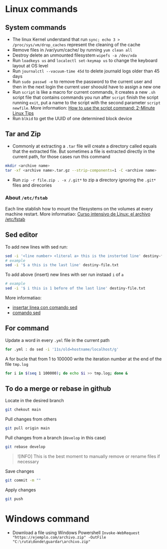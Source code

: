# Linux commands

## System commands
- The linux Kernel understand that run `sync; echo 3 > /proc/sys/vm/drop_caches` represent the cleaning of the cache
- Remove files in /var/yum/cache/ by running `yum clean all`
- Destroy delete an unmounted  filesystem `wipefs -a /dev/xda`
- Run `loadkeys us` and `localectl set-keymap us` to change the keyboard layout at OS level
- Run `journalctl --vacuum-time 45d` to delete journald logs older than 45 days
- Run `sudo passwd -e` to remove the password to the current user and then in the next login the current user shoould have to assign a new one
- Run `script` is like a macro for current commands, it creates a new `.sh` script file that contains commands you run after `script` finish the script running `exit`, put a name to the script with the second parameter `script newfile`. More information: [How to use the script command: 2-Minute Linux Tips](https://youtu.be/uzFM9BON-3M) 
- Run `blkid` to get the UUID of one determined block device

## Tar and Zip

- Commonly at extracting a `.tar` file will create a directory called equals that the extracted file. But sometimes a file is extracted directly in the current path, for those cases run this command

```bash
mkdir <archive name>
tar -xf <archive name>.tar.gz --strip-components=1 -C <archive name>
```

- Run `zip -r file.zip . -x /.git*` to zip a directory ignoring the `.git*` files and direcories

### About `/etc/fstab`

Each line stablish how to mount the filesystems on the volumes at every machine restart. More informatiao: [Curso intensivo de Linux: el archivo /etc/fstab](https://youtu.be/A7xH74o6kY0?si=x3mJfgRLfKh-7H9V)

## Sed editor

To add new lines with sed run: 

```bash
sed -i '<line number> <literal a> this is the insterted line' destiny-file.txt
# example
sed -i '$ a this is the last line' destiny-file.txt
```

To add above (insert) new lines with ser run instaad `i` of `a`

```bash
# example
sed -i '$ i this is 1 before of the last line' destiny-file.txt
```

More informatiao:

- [insertar linea con comando sed](https://www.devdude.com/sed-insert-line/)
- [comando sed](https://www.howtogeek.com/666395/how-to-use-the-sed-command-on-linux/#inserting-lines-and-text) 

## For command

Update a word in every `.yml` file in the current path

```bash
for .yml : do sed -i '11s/old=hostname/localhost/g'
```

A for bucle that from 1 to 100000 write the iteration number at the end of the file `tmp.log`

```bash
for i in $(seq 1 100000); do echo $i >> tmp.log; done &
```

## To do a merge or rebase in github

Locate in the desired branch

```bash
git chekout main
```

Pull changes from others

```bash
git pull origin main
```

Pull changes from a branch (`develop` in this case)

```bash
git rebase develop
```

> ![INFO]
> This is the best moment to manually remove or rename files if necessary

Save changes

```bash
git commit -m ""
```

Apply changes

```bash
git push
```

# Windows command

- Download a file using Windows Powershell `Invoke-WebRequest "https://ejemplo.com/archivo.zip" -OutFile "C:\ruta\donde\guardar\archivo.zip"`

